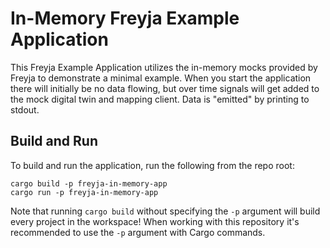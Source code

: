 # In-Memory Freyja Example Application

This Freyja Example Application utilizes the in-memory mocks provided by Freyja to demonstrate a minimal example. When you start the application there will initially be no data flowing, but over time signals will get added to the mock digital twin and mapping client. Data is "emitted" by printing to stdout.

## Build and Run

To build and run the application, run the following from the repo root:

```shell
cargo build -p freyja-in-memory-app
cargo run -p freyja-in-memory-app
```

Note that running `cargo build` without specifying the `-p` argument will build every project in the workspace! When working with this repository it's recommended to use the `-p` argument with Cargo commands.